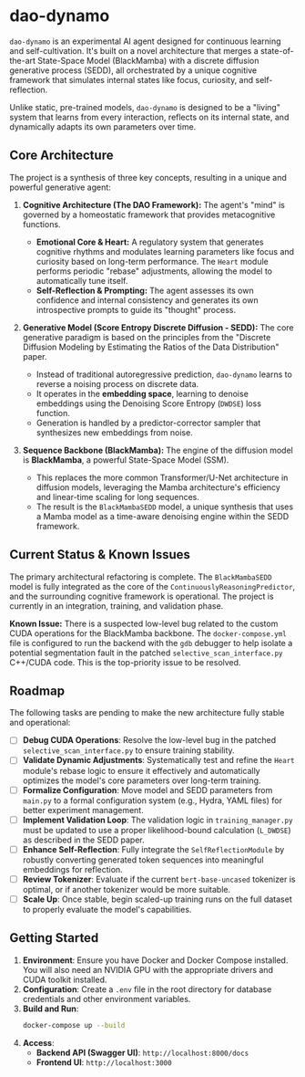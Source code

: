 # dao-dynamo

`dao-dynamo` is an experimental AI agent designed for continuous learning and self-cultivation. It's built on a novel architecture that merges a state-of-the-art State-Space Model (BlackMamba) with a discrete diffusion generative process (SEDD), all orchestrated by a unique cognitive framework that simulates internal states like focus, curiosity, and self-reflection.

Unlike static, pre-trained models, `dao-dynamo` is designed to be a "living" system that learns from every interaction, reflects on its internal state, and dynamically adapts its own parameters over time.

## Core Architecture

The project is a synthesis of three key concepts, resulting in a unique and powerful generative agent:

1.  **Cognitive Architecture (The DAO Framework):** The agent's "mind" is governed by a homeostatic framework that provides metacognitive functions.

      * **Emotional Core & Heart:** A regulatory system that generates cognitive rhythms and modulates learning parameters like focus and curiosity based on long-term performance. The `Heart` module performs periodic "rebase" adjustments, allowing the model to automatically tune itself.
      * **Self-Reflection & Prompting:** The agent assesses its own confidence and internal consistency and generates its own introspective prompts to guide its "thought" process.

2.  **Generative Model (Score Entropy Discrete Diffusion - SEDD):** The core generative paradigm is based on the principles from the "Discrete Diffusion Modeling by Estimating the Ratios of the Data Distribution" paper.

      * Instead of traditional autoregressive prediction, `dao-dynamo` learns to reverse a noising process on discrete data.
      * It operates in the **embedding space**, learning to denoise embeddings using the Denoising Score Entropy (`DWDSE`) loss function.
      * Generation is handled by a predictor-corrector sampler that synthesizes new embeddings from noise.

3.  **Sequence Backbone (BlackMamba):** The engine of the diffusion model is **BlackMamba**, a powerful State-Space Model (SSM).

      * This replaces the more common Transformer/U-Net architecture in diffusion models, leveraging the Mamba architecture's efficiency and linear-time scaling for long sequences.
      * The result is the `BlackMambaSEDD` model, a unique synthesis that uses a Mamba model as a time-aware denoising engine within the SEDD framework.

## Current Status & Known Issues

The primary architectural refactoring is complete. The `BlackMambaSEDD` model is fully integrated as the core of the `ContinuouslyReasoningPredictor`, and the surrounding cognitive framework is operational. The project is currently in an integration, training, and validation phase.

**Known Issue:** There is a suspected low-level bug related to the custom CUDA operations for the BlackMamba backbone. The `docker-compose.yml` file is configured to run the backend with the `gdb` debugger to help isolate a potential segmentation fault in the patched `selective_scan_interface.py` C++/CUDA code. This is the top-priority issue to be resolved.

## Roadmap

The following tasks are pending to make the new architecture fully stable and operational:

  * [ ] **Debug CUDA Operations**: Resolve the low-level bug in the patched `selective_scan_interface.py` to ensure training stability.
  * [ ] **Validate Dynamic Adjustments**: Systematically test and refine the `Heart` module's rebase logic to ensure it effectively and automatically optimizes the model's core parameters over long-term training.
  * [ ] **Formalize Configuration**: Move model and SEDD parameters from `main.py` to a formal configuration system (e.g., Hydra, YAML files) for better experiment management.
  * [ ] **Implement Validation Loop**: The validation logic in `training_manager.py` must be updated to use a proper likelihood-bound calculation (`L_DWDSE`) as described in the SEDD paper.
  * [ ] **Enhance Self-Reflection**: Fully integrate the `SelfReflectionModule` by robustly converting generated token sequences into meaningful embeddings for reflection.
  * [ ] **Review Tokenizer**: Evaluate if the current `bert-base-uncased` tokenizer is optimal, or if another tokenizer would be more suitable.
  * [ ] **Scale Up**: Once stable, begin scaled-up training runs on the full dataset to properly evaluate the model's capabilities.

## Getting Started

1.  **Environment**: Ensure you have Docker and Docker Compose installed. You will also need an NVIDIA GPU with the appropriate drivers and CUDA toolkit installed.
2.  **Configuration**: Create a `.env` file in the root directory for database credentials and other environment variables.
3.  **Build and Run**:
    ```bash
    docker-compose up --build
    ```
4.  **Access**:
      * **Backend API (Swagger UI)**: `http://localhost:8000/docs`
      * **Frontend UI**: `http://localhost:3000`